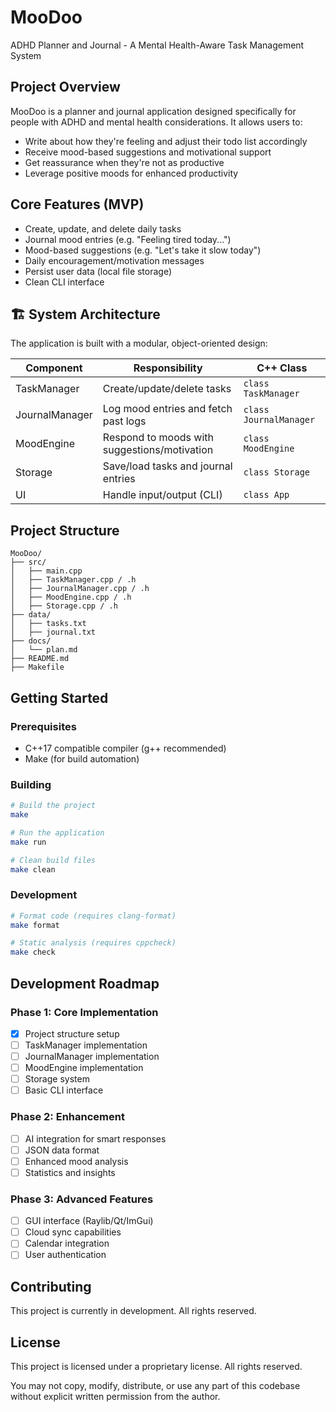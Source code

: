 # MooDoo
ADHD Planner and Journal - A Mental Health-Aware Task Management System

## Project Overview
MooDoo is a planner and journal application designed specifically for people with ADHD and mental health considerations. It allows users to:
- Write about how they're feeling and adjust their todo list accordingly
- Receive mood-based suggestions and motivational support
- Get reassurance when they're not as productive
- Leverage positive moods for enhanced productivity

## Core Features (MVP)
- Create, update, and delete daily tasks
- Journal mood entries (e.g. "Feeling tired today...")
- Mood-based suggestions (e.g. "Let's take it slow today")
- Daily encouragement/motivation messages
- Persist user data (local file storage)
- Clean CLI interface

## 🏗️ System Architecture
The application is built with a modular, object-oriented design:

| Component | Responsibility | C++ Class |
|-----------|----------------|-----------|
| TaskManager | Create/update/delete tasks | `class TaskManager` |
| JournalManager | Log mood entries and fetch past logs | `class JournalManager` |
| MoodEngine | Respond to moods with suggestions/motivation | `class MoodEngine` |
| Storage | Save/load tasks and journal entries | `class Storage` |
| UI | Handle input/output (CLI) | `class App` |

## Project Structure
```
MooDoo/
├── src/
│   ├── main.cpp
│   ├── TaskManager.cpp / .h
│   ├── JournalManager.cpp / .h
│   ├── MoodEngine.cpp / .h
│   ├── Storage.cpp / .h
├── data/
│   ├── tasks.txt
│   ├── journal.txt
├── docs/
│   └── plan.md
├── README.md
├── Makefile
```

## Getting Started

### Prerequisites
- C++17 compatible compiler (g++ recommended)
- Make (for build automation)

### Building
```bash
# Build the project
make

# Run the application
make run

# Clean build files
make clean
```

### Development
```bash
# Format code (requires clang-format)
make format

# Static analysis (requires cppcheck)
make check
```

##  Development Roadmap

### Phase 1: Core Implementation 
- [x] Project structure setup
- [ ] TaskManager implementation
- [ ] JournalManager implementation
- [ ] MoodEngine implementation
- [ ] Storage system
- [ ] Basic CLI interface

### Phase 2: Enhancement
- [ ] AI integration for smart responses
- [ ] JSON data format
- [ ] Enhanced mood analysis
- [ ] Statistics and insights

### Phase 3: Advanced Features
- [ ] GUI interface (Raylib/Qt/ImGui)
- [ ] Cloud sync capabilities
- [ ] Calendar integration
- [ ] User authentication

## Contributing
This project is currently in development. All rights reserved.

## License
This project is licensed under a proprietary license. All rights reserved.

You may not copy, modify, distribute, or use any part of this codebase without explicit written permission from the author.
